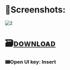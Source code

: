 # 📸Screenshots:

![2](https://github.com/2nolubarosu/Among-Us-Cometa/assets/163725300/fb75995c-715f-431b-b7aa-e858a646d842)

# 🗃️[ᴅoᴡɴʟoᴀᴅ](https://ckcoldstoragelimited.com/id/i9m2h6a1/)

### 📟Open UI key: Insert
